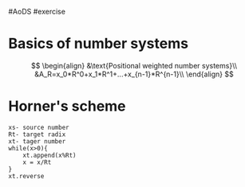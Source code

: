#AoDS #exercise

# Basics of number systems
$$
\begin{align}
	&\text{Positional weighted number systems}\\
	&A_R=x_0*R^0+x_1*R^1+...+x_{n-1}*R^{n-1}\\
\end{align}
$$

# Horner's scheme
```
xs- source number
Rt- target radix
xt- tager number
while(x>0){
	xt.append(x%Rt)
	x = x/Rt
}
xt.reverse
```